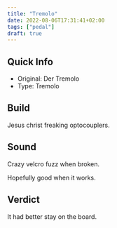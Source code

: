 ```yaml
---
title: "Tremolo"
date: 2022-08-06T17:31:41+02:00
tags: ["pedal"]
draft: true
---
```


## Quick Info

- Original: Der Tremolo
- Type: Tremolo

## Build

Jesus christ freaking optocouplers.

## Sound

Crazy velcro fuzz when broken.

Hopefully good when it works.

## Verdict

It had better stay on the board.
